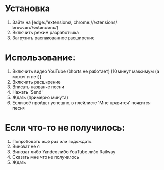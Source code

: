 # Установка

1. Зайти на [edge://extensions/, chrome://extensions/, browser://extensions/]
2. Включить режим разработчика
3. Загрузить распакованное расширение

# Использование:

1. Включить видео YouTube (Shorts не работает) [10 минут максимум (а может и нет)]
2. Включить расширение
3. Вписать название песни
4. Нажать 'Send'
5. Ждать (примерно минута)
6. Если всё пройдет успешно, в плейлисте 'Мне нравится' появится песня

# Если что-то не получилось:

1. Попробовать ещё раз или подождать
2. Виноват не я
3. Виноват либо Yandex либо YouTube либо Railway
4. Сказать мне что не получилось
5. Ждать
